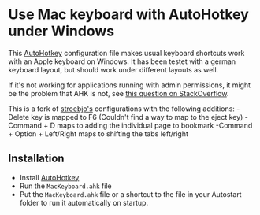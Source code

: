 Use Mac keyboard with AutoHotkey under Windows
==============================================

This [AutoHotkey](https://www.autohotkey.com/) configuration file makes usual keyboard shortcuts work with an Apple keyboard on Windows. It has been testet with a german keyboard layout, but should work under different layouts as well.

If it's not working for applications running with admin permissions, it might be the problem that AHK is not, see [this question on StackOverflow](https://stackoverflow.com/a/8457852/723769).

This is a fork of [stroebjo's](https://github.com/stroebjo/autohotkey-windows-mac-keyboard) configurations with the following additions: 
-Delete key is mapped to F6 (Couldn't find a way to map to the eject key) 
-Command + D maps to adding the individual page to bookmark 
-Command + Option + Left/Right maps to shifting the tabs left/right

Installation
------------

- Install [AutoHotkey](https://www.autohotkey.com/) 
- Run the `MacKeyboard.ahk` file
- Put the `MacKeyboard.ahk` file or a shortcut to the file in your Autostart folder to run it automatically on startup.
